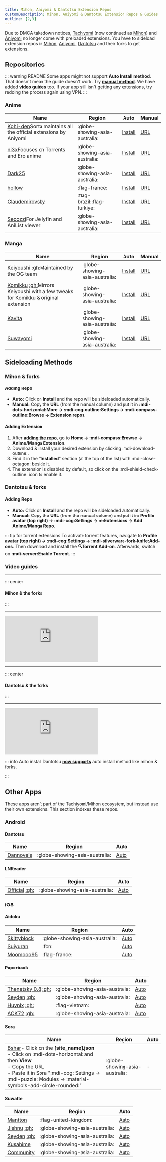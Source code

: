 ```yaml
---
title: Mihon, Aniyomi & Dantotsu Extension Repos
customDescription: Mihon, Aniyomi & Dantotsu Extension Repos & Guides
outline: [2,3]
---
```


<GradientCard title="Extension Repos" description="Mihon, Aniyomi & Dantotsu Extension Repos & Guides" theme="turquoise" variant="thin"/>

Due to DMCA takedown notices, [Tachiyomi](https://tachiyomi.org/) (now continued as [Mihon](https://mihon.app/)) and [Aniyomi](https://aniyomi.org/) no longer come with preloaded extensions. You have to sideload extension repos in [Mihon](https://mihon.app/), [Aniyomi](https://aniyomi.org/), [Dantotsu](https://dantotsuapp.netlify.app/) and their forks to get extensions.

## Repositories

::: warning README
Some apps might not support **Auto Install method**. That doesn't mean the guide doesn't work. Try [**manual method**](#adding-repo). We have added [**video guides**](#video-guides) too. If your app still isn't getting any extensions, try redoing the process again using VPN.
:::

### Anime

| Name | Region | Auto | Manual |
| - | - | - | - |
| [Kohi-den](https://github.com/Kohi-den/extensions)<tooltip>Sorta maintains all the official extensions by Aniyomi</tooltip> | :globe-showing-asia-australia: | [Install](aniyomi://add-repo?url=https://raw.githubusercontent.com/Kohi-den/extensions/main/index.min.json) | [URL](https://raw.githubusercontent.com/Kohi-den/extensions/main/index.min.json) |
| [ni3x](https://github.com/ni3x/aniyomi-extensions)<tooltip>Focuses on Torrents and Ero anime</tooltip> | :globe-showing-asia-australia: | [Install](aniyomi://add-repo?url=https://raw.githubusercontent.com/ni3x/aniyomi-extensions/repo/index.min.json) | [URL](https://raw.githubusercontent.com/ni3x/aniyomi-extensions/repo/index.min.json) |
| [Dark25](https://github.com/Dark25/aniyomi-extensions) | :globe-showing-asia-australia: | [Install](aniyomi://add-repo?url=https://raw.githubusercontent.com/Dark25/aniyomi-extensions/repo/index.min.json) | [URL](https://raw.githubusercontent.com/Dark25/aniyomi-extensions/repo/index.min.json) |
| [hollow](https://codeberg.org/hollow/aniyomi-extensions-fr) | :flag-france: | [Install](aniyomi://add-repo?url=https://codeberg.org/hollow/aniyomi-extensions-fr/media/branch/repo/index.min.json) | [URL](https://codeberg.org/hollow/aniyomi-extensions-fr/media/branch/repo/index.min.json) |
| [Claudemirovsky](https://github.com/Claudemirovsky/cursedyomi-extensions) | :flag-brazil::flag-turkiye: | [Install](aniyomi://add-repo?url=https://raw.githubusercontent.com/Claudemirovsky/cursedyomi-extensions/repo/index.min.json) | [URL](https://raw.githubusercontent.com/Claudemirovsky/cursedyomi-extensions/repo/index.min.json) |
| [Secozzi](https://github.com/Secozzi/aniyomi-extensions)<tooltip>For Jellyfin and AniList viewer</tooltip> | :globe-showing-asia-australia: | [Install](aniyomi://add-repo?url=https://raw.githubusercontent.com/Secozzi/aniyomi-extensions/refs/heads/repo/index.min.json) | [URL](https://raw.githubusercontent.com/Secozzi/aniyomi-extensions/refs/heads/repo/index.min.json) |

### Manga
| Name | Region | Auto | Manual |
| - | - | - | - |
| [Keiyoushi](https://keiyoushi.github.io/) [:gh:](https://github.com/keiyoushi/extensions)<tooltip>Maintained by the OG team</tooltip> | :globe-showing-asia-australia: | [Install](tachiyomi://add-repo?url=https://raw.githubusercontent.com/keiyoushi/extensions/repo/index.min.json) | [URL](https://raw.githubusercontent.com/keiyoushi/extensions/repo/index.min.json) |
| [Komikku](https://komikku-app.github.io/) [:gh:](https://github.com/komikku-app/komikku-extensions)<tooltip>Mirrors Keiyoushi with a few tweaks for Komikku & original extension</tooltip> | :globe-showing-asia-australia: | [Install](tachiyomi://add-repo?url=https://raw.githubusercontent.com/komikku-app/extensions/repo/index.min.json) | [URL](https://raw.githubusercontent.com/komikku-app/extensions/repo/index.min.json) |
| [Kavita](https://github.com/Kareadita/tach-extension/) | :globe-showing-asia-australia: | [Install](tachiyomi://add-repo?url=https://raw.githubusercontent.com/Kareadita/tach-extension/repo/index.min.json) | [URL](https://raw.githubusercontent.com/Kareadita/tach-extension/repo/index.min.json) |
| [Suwayomi](https://github.com/Suwayomi/tachiyomi-extension) | :globe-showing-asia-australia: | [Install](tachiyomi://add-repo?url=https://raw.githubusercontent.com/Suwayomi/tachiyomi-extension/repo/index.min.json) | [URL](https://raw.githubusercontent.com/Suwayomi/tachiyomi-extension/repo/index.min.json) |



## Sideloading Methods

### Mihon & forks

#### Adding Repo
- **Auto:** Click on **Install** and the repo will be sideloaded automatically.
- **Manual:** Copy the **URL** (from the manual column) and put it in **:mdi-dots-horizontal:More -> :mdi-cog-outline:Settings -> :mdi-compass-outline:Browse -> Extension repos**.

#### Adding Extension
1. After [**adding the repo**](#adding-repo), go to **Home -> :mdi-compass:Browse -> Anime/Manga Extension**.
2. Download & install your desired extension by clicking :mdi-download-outline:.
3. Find it in the "**Installed**" section (at the top of the list) with :mdi-close-octagon: beside it.
4. The extension is disabled by default, so click on the :mdi-shield-check-outline: icon to enable it.

### Dantotsu & forks

#### Adding Repo
- **Auto:** Click on **Install** and the repo will be sideloaded automatically.
- **Manual:** Copy the **URL** (from the manual column) and put it in: **Profile avatar (top right) -> :mdi-cog:Settings -> :e:Extensions -> Add Anime/Manga Repo**.

::: tip for torrent extensions
To activate torrent features, navigate to **Profile avatar (top right) -> :mdi-cog:Settings -> :mdi-silverware-fork-knife:Add-ons**. Then download and install the **:mag:Torrent Add-on**. Afterwards, switch on **:mdi-server:Enable Torrent**.
:::


### Video guides

___

::: center
#### **Mihon & the forks**
:::
___

<div class="video_wrapper"><iframe src="https://www.youtube.com/embed/wemPCkUCyxo" frameborder="0" allowfullscreen></iframe></div>

___

::: center
#### **Dantotsu & the forks**
:::
___

<div class="video_wrapper"><iframe src="https://www.youtube.com/embed/dubXV-R9lUM" frameborder="0" allowfullscreen></iframe></div>

::: info Auto install
Dantotsu [**now supports**](https://github.com/rebelonion/Dantotsu/pull/558/commits/38d68a79761b59f6a5a6cbb7380cfdb99a82b21b) auto install method like mihon & forks.

:::

## Other Apps
These apps aren't part of the Tachiyomi/Mihon ecosystem, but instead use their own extensions. This section indexes these repos.

### Android

#### Dantotsu

| Name | Region | Auto |
| - | - | - |
| [Dannovels](https://github.com/dannovels/novel-extensions) | :globe-showing-asia-australia: | [Auto](novelyomi://https://raw.githubusercontent.com/dannovels/novel-extensions/repo/index.min.json) |

#### LNReader
| Name | Region | Auto |
| - | - | - |
| [Official](https://lnreader.github.io/plugins) [:gh:](https://github.com/LNReader/lnreader-plugins) | :globe-showing-asia-australia: | [Auto](lnreader://repo/add?url=https%3A%2F%2Fraw.githubusercontent.com%2FLNReader%2Flnreader-plugins%2Fplugins%2Fv3.0.0%2F.dist%2Fplugins.min.json) |

### iOS

#### Aidoku

| Name | Region | Auto |
| - | - | - |
| [Skittyblock](https://github.com/Skittyblock/aidoku-community-sources) | :globe-showing-asia-australia: | [Auto](https://aidoku.app/add-source-list/?url=https://raw.githubusercontent.com/Skittyblock/aidoku-community-sources/gh-pages/) |
| [Suiyuran](https://github.com/suiyuran/aidoku-zh-sources) | :fcn: | [Auto](https://aidoku.app/add-source-list/?url=https://raw.githubusercontent.com/suiyuran/aidoku-zh-sources/main/public/) |
| [Moomooo95](https://github.com/Moomooo95/aidoku-french-sources) | :flag-france: | [Auto](https://aidoku.app/add-source-list/?url=https://raw.githubusercontent.com/Moomooo95/aidoku-french-sources/gh-pages/) |


#### Paperback

| Name | Region | Auto |
| - | - | - |
| [Thenetsky 0.8](https://thenetsky.github.io/community-extensions/0.8/) [:gh:](https://github.com/TheNetsky/community-extensions) | :globe-showing-asia-australia: | [Auto](paperback://addRepo?displayName=Paperback%20Community%20Extensions%20(0.8)&url=https%3A%2F%2Fthenetsky.github.io%2Fcommunity-extensions%2F0.8) |
| [Seyden](https://seyden.github.io/extensions-generic-0.8/mangastream/) [:gh:](https://github.com/Seyden/extensions-generic-0.8) | :globe-showing-asia-australia: | [Auto](paperback://addRepo?displayName=MangaStream%20Generic%20(0.8)&url=https%3A%2F%2Fseyden.github.io%2Fextensions-generic-0.8%2Fmangastream) |
| [Huynlx](https://huynlx.github.io/Extensions-Viet/) [:gh:](https://github.com/huynlx/Extensions-Viet) | :flag-vietnam: | [Auto](https://paperback.moe/addRepo/?name=Vietnamese+Extensions+created+by+L%C3%8A+T%C3%94N+GI%E1%BA%A2&url=https%3A%2F%2Fhuynlx.github.io%2FExtensions-Viet%2F) |
| [ACK72](https://ack72.github.io/kavya-paperback/) [:gh:](https://github.com/ACK72/kavya-paperback) | :globe-showing-asia-australia: | [Auto](paperback://addRepo?displayName=ACK72%27s%20Extensions&url=https%3A%2F%2Fack72.github.io%2Fkavya-paperback) |

#### Sora

| Name | Region | Auto |
| - | - | - |
| [Bshar](https://github.com/bshar1865/MFS)<tooltip>- Click on the **[site_name].json**<br>- Click on :mdi-dots-horizontal: and then **View**<br>- Copy the URL<br>- Paste it in Sora ":mdi-cog: Settings -> :mdi-puzzle: Modules -> :material-symbols-add-circle-rounded:"</tooltip> | :globe-showing-asia-australia: | - |


#### Suwatte

| Name | Region | Auto |
| - | - | - |
| [Mantton](https://aegir.mantton.com/) | :flag-united-kingdom: | [Auto](suwatte://list?url=https://aegir.mantton.com) |
| [Jishnu](https://jishnusen.github.io/SuwatteSources/) [:gh:](https://github.com/jishnusen/SuwatteSources) | :globe-showing-asia-australia: | [Auto](suwatte://list?url=https://jishnusen.github.io/SuwatteSources) |
| [Seyden](https://seyden.github.io/extensions-suwatte-generic-6.0/generic/) [:gh:](https://github.com/Seyden/extensions-suwatte-generic-6.0/tree/generic) | :globe-showing-asia-australia: | [Auto](suwatte://list?url=https://seyden.github.io/extensions-suwatte-generic-6.0/generic) |
| [Kusahime](https://sources.kusahi.me/) | :globe-showing-asia-australia: | [Auto](suwatte://list?url=https://sources.kusahi.me) |
| [Community](https://community.suwatte.app/) | :globe-showing-asia-australia: | [Auto](suwatte://list?url=https://community.suwatte.app) |
